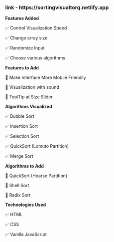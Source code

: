 <h3>link - https://sortingvisualtorq.netlify.app</h3>


**Features Added**

✅ Control Visualization Speed

✅ Change array size

✅ Randomize Input

✅ Choose various algorithms

**Features to Add**

🔧 Make Interface More Mobile Friendlly

🔧 Visualization with sound

🔧 ToolTip at Size Slider

**Algorithms Visualized**

✅ Bubble Sort

✅ Insertion Sort

✅ Selection Sort

✅ QuickSort (Lomuto Partition)

✅ Merge Sort

**Algorithms to Add**

🔧 QuickSort (Hoarse Partition)

🔧 Shell Sort

🔧 Radix Sort

**Technologies Used**

✅ HTML

✅ CSS

✅ Vanilla JavaScript
